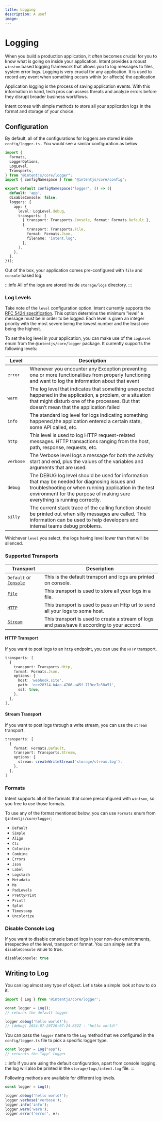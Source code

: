 ```yaml
---
title: Logging
description: A usef
image:
---
```


# Logging

When you build a production application, it often becomes crucial for you to know what is going on inside your application. Intent provides a robust `winston` based logging framework that allows you to log messages to files, system error logs. Logging is very crucial for any application. It is used to record any event when something occurs within (or affects) the application.

Application logging is the process of saving application events. With this information in hand, tech pros can assess threats and analyze errors before they disrupt broader business workflows.

Intent comes with simple methods to store all your application logs in the format and storage of your choice.

## Configuration

By default, all of the configurations for loggers are stored inside `config/logger.ts` . You would see a similar configuration as below

```ts copy
import {
  Formats,
  LoggerOptions,
  LogLevel,
  Transports,
} from "@intentjs/core/logger";
import { configNamespace } from "@intentjs/core/config";

export default configNamespace('logger', () => ({
  default: 'app',
  disableConsole: false,
  loggers: {
    app: {
      level: LogLevel.debug,
      transports: [
        { transport: Transports.Console, format: Formats.Default },
        {
          transport: Transports.File,
          format: Formats.Json,
          filename: 'intent.log',
        },
      ],
    },
  },
}));
```

Out of the box, your application comes pre-configured with `file` and `console` based log. 

:::info
All of the logs are stored inside `storage/logs` directory.
:::

### Log Levels

Take note of the `level` configuration option. Intent currently supports the [RFC 5424 specification](https://datatracker.ietf.org/doc/html/rfc5424#page-11). This option determins the minimum "level" a message must be in order to be logged.
Each level is given an integer priority with the most severe being the lowest number and the least one being the highest.

To set the log level in your application, you can make use of the `LogLevel` enum from the `@intentjs/core/logger` package. It currently supports the following levels:

|Level|Description|
|---|---|
|`error`|Whenever you encounter any Exception preventing one or more functionalities from properly functioning and want to log the information about that event|
|`warn`|The log level that indicates that something unexpected happened in the application, a problem, or a situation that might disturb one of the processes. But that doesn’t mean that the application failed|
|`info`| The standard log level for logs indicating something happened,the application entered a certain state, some API called, etc.|
|`http`| This level is used to log HTTP request-related messages. HTTP transactions ranging from the host, path, response, requests, etc.|
|`verbose`| The Verbose level logs a message for both the activity start and end, plus the values of the variables and arguments that are used.|
|`debug`| The DEBUG log level should be used for information that may be needed for diagnosing issues and troubleshooting or when running application in the test environment for the purpose of making sure everything is running correctly.|
|`silly`| The current stack trace of the calling function should be printed out when silly messages are called. This information can be used to help developers and internal teams debug problems.|

Whichever `level` you select, the logs having level lower than that will be silenced.

### Supported Transports

|Transport|Description|
|---|---|
|`Default` or [`Console`](https://github.com/winstonjs/winston/blob/master/docs/transports.md#console-transport)|This is the default transport and logs are printed on console.|
|[`File`](https://github.com/winstonjs/winston/blob/master/docs/transports.md#file-transport)|This transport is used to store all your logs in a file.|
|[`HTTP`](https://github.com/winstonjs/winston/blob/master/docs/transports.md#http-transport)|This transport is used to pass an Http url to send all your logs to some host.|
|[`Stream`](https://github.com/winstonjs/winston/blob/master/docs/transports.md#stream-transport)|This transport is used to create a stream of logs and pass/save it according to your accord.|

#### HTTP Transport

If you want to post logs to an `http` endpoint, you can use the `HTTP` transport. 

```ts copy
transports: [
  {
    transport: Transports.Http,
    format: Formats.Json,
    options: {
      host: 'webhook.site',
      path: 'eee28314-b4ae-4706-a45f-719ee7e30a51',
      ssl: true,
    },
  },
],
```

#### Stream Transport

If you want to post logs through a write stream, you can use the `stream` transport.

```ts copy
transports: [
  {
    format: Formats.Default,
    transport: Transports.Stream,
    options: {
      stream: createWriteStream('storage/stream.log'),
    },
  },
]
```

### Formats

Intent supports all of the formats that come preconfigured with `wintson`, so you free to use those formats.

To use any of the format mentioned below, you can use `Formats` enum from `@intentjs/core/logger`;

- `Default`
- `Simple`
- `Align`
- `Cli`
- `Colorize`
- `Combine`
- `Errors`
- `Json`
- `Label`
- `Logstash`
- `Metadata`
- `Ms`
- `PadLevels`
- `PrettyPrint`
- `Printf`
- `Splat`
- `Timestamp`
- `Uncolorize`

### Disable Console Log
If you want to disable console based logs in your non-dev environments, irrespective of the level, transport or format. You can simply set the `disableConsole` value to true.

```ts
disableConsole: true
```

## Writing to Log

You can log almost any type of object. Let's take a simple look at how to do it.

```ts
import { Log } from '@intentjs/core/logger';

const logger = Log();
// returns the default logger

logger.debug('hello world!');
// [debug] 2024-07-20T20:07:24.862Z : "hello world!"
```

You can pass the `logger` name to the `Log` method that we configured in the `config/logger.ts` file to pick a specific logger type.

```ts
const logger = Log("app");
// returnts the "app" logger
```

:::info
If you are using the default configuration, apart from console logging, the log will also be printed in the `storage/logs/intent.log` file.
:::

Following methods are available for different log levels.

```ts
const logger = Log();

logger.debug('hello world!');
logger.verbose('verbose');
logger.info('info');
logger.warn('warn');
logger.error('error', e);
```